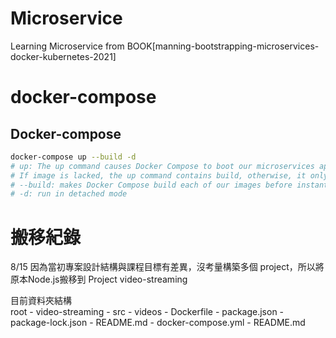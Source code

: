 # Microservice
Learning Microservice from BOOK[manning-bootstrapping-microservices-docker-kubernetes-2021]


# docker-compose

## Docker-compose
```bash
docker-compose up --build -d
# up: The up command causes Docker Compose to boot our microservices application.
# If image is lacked, the up command contains build, otherwise, it only institate a container from image.
# --build: makes Docker Compose build each of our images before instantiating containers from these.
# -d: run in detached mode
```

#


# 搬移紀錄
8/15 因為當初專案設計結構與課程目標有差異，沒考量構築多個 project，所以將原本Node.js搬移到 Project video-streaming

目前資料夾結構<br>
root
    - video-streaming
        - src
        - videos
        - Dockerfile
        - package.json
        - package-lock.json
        - README.md
    - docker-compose.yml
    - README.md